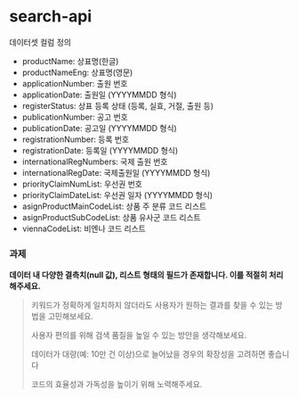 # search-api

데이터셋 컬럼 정의
- productName: 상표명(한글)
- productNameEng: 상표명(영문)
- applicationNumber: 출원 번호
- applicationDate: 출원일 (YYYYMMDD 형식)
- registerStatus: 상표 등록 상태 (등록, 실효, 거절, 출원 등)
- publicationNumber: 공고 번호
- publicationDate: 공고일 (YYYYMMDD 형식)
- registrationNumber: 등록 번호
- registrationDate: 등록일 (YYYYMMDD 형식)
- internationalRegNumbers: 국제 출원 번호
- internationalRegDate: 국제출원일 (YYYYMMDD 형식)
- priorityClaimNumList: 우선권 번호
- priorityClaimDateList: 우선권 일자 (YYYYMMDD 형식)
- asignProductMainCodeList: 상품 주 분류 코드 리스트
- asignProductSubCodeList: 상품 유사군 코드 리스트
- viennaCodeList: 비엔나 코드 리스트



### 과제
**데이터 내 다양한 결측치(null 값), 리스트 형태의 필드가 존재합니다. 이를 적절히 처리해주세요.**

> 키워드가 정확하게 일치하지 않더라도 사용자가 원하는 결과를 찾을 수 있는 방법을 고민해보세요.
> 
> 사용자 편의를 위해 검색 품질을 높일 수 있는 방안을 생각해보세요.
> 
> 데이터가 대량(예: 10만 건 이상)으로 늘어났을 경우의 확장성을 고려하면 좋습니다
>
> 코드의 효율성과 가독성을 높이기 위해 노력해주세요.

